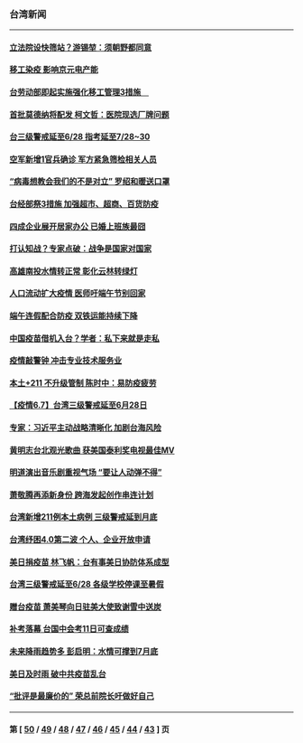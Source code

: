 ### 台湾新闻
---
#### [立法院设快筛站？游锡堃：须朝野都同意](../../pages/ncid1349361/n13005168.md) 
#### [移工染疫 影响京元电产能](../../pages/ncid1349361/n13005018.md) 
#### [台劳动部即起实施强化移工管理3措施　](../../pages/ncid1349361/n13005016.md) 
#### [首批莫德纳将配发 柯文哲：医院现选厂牌问题](../../pages/ncid1349361/n13005256.md) 
#### [台三级警戒延至6/28 指考延至7/28~30](../../pages/ncid1349361/n13005259.md) 
#### [空军新增1官兵确诊 军方紧急筛检相关人员](../../pages/ncid1349361/n13005186.md) 
#### [“病毒想教会我们的不是对立” 罗绍和暖送口罩](../../pages/ncid1349361/n13005188.md) 
#### [台经部祭3措施 加强超市、超商、百货防疫](../../pages/ncid1349361/n13005192.md) 
#### [四成企业展开居家办公 已婚上班族最囧](../../pages/ncid1349361/n13005171.md) 
#### [打认知战？专家点破：战争是国家对国家](../../pages/ncid1349361/n13005195.md) 
#### [高雄南投水情转正常 彰化云林转绿灯](../../pages/ncid1349361/n13005174.md) 
#### [人口流动扩大疫情 医师吁端午节别回家](../../pages/ncid1349361/n13005085.md) 
#### [端午连假配合防疫 双铁运能持续下降](../../pages/ncid1349361/n13005087.md) 
#### [中国疫苗借机入台？学者：私下来就是走私](../../pages/ncid1349361/n13005083.md) 
#### [疫情敲警钟 冲击专业技术服务业](../../pages/ncid1349361/n13004963.md) 
#### [本土+211 不升级管制 陈时中：易防疫疲劳](../../pages/ncid1349361/n13005027.md) 
#### [【疫情6.7】台湾三级警戒延至6月28日](../../pages/ncid1349361/n13004599.md) 
#### [专家：习近平主动战略清晰化 加剧台海风险](../../pages/ncid1349361/n13004623.md) 
#### [黄明志台北观光歌曲 获美国泰利奖电视最佳MV](../../pages/ncid1349361/n13004182.md) 
#### [明道演出音乐剧重视气场 “要让人动弹不得”](../../pages/ncid1349361/n13004575.md) 
#### [萧敬腾再添新身份 跨海发起创作串连计划](../../pages/ncid1349361/n13004531.md) 
#### [台湾新增211例本土病例 三级警戒延到月底](../../pages/ncid1349361/n13004455.md) 
#### [台湾纾困4.0第二波 个人、企业开放申请](../../pages/ncid1349361/n13001480.md) 
#### [美日捐疫苗 林飞帆：台有事美日协防体系成型](../../pages/ncid1349361/n13004024.md) 
#### [台湾三级警戒延至6/28 各级学校停课至暑假](../../pages/ncid1349361/n13004062.md) 
#### [赠台疫苗 萧美琴向日驻美大使致谢雪中送炭](../../pages/ncid1349361/n13004017.md) 
#### [补考落幕 台国中会考11日可查成绩](../../pages/ncid1349361/n13003050.md) 
#### [未来降雨趋势多 彭启明：水情可撑到7月底](../../pages/ncid1349361/n13003058.md) 
#### [美日及时雨 破中共疫苗乱台](../../pages/ncid1349361/n13002944.md) 
#### [“批评是最廉价的” 荣总前院长吁做好自己](../../pages/ncid1349361/n13002947.md) 

---
#### 第 [ [50](./50.md) / [49](./49.md) / [48](./48.md) / [47](./47.md) / [46](./46.md) / [45](./45.md) / [44](./44.md) / [43](./43.md) ] 页
